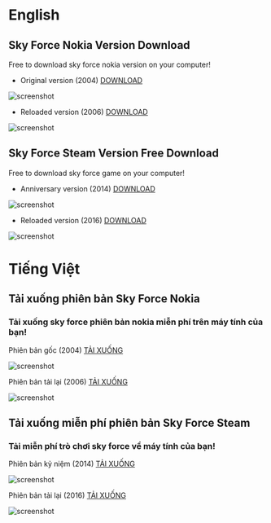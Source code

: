 # English

## Sky Force Nokia Version Download
Free to download sky force nokia version on your computer!


* Original version (2004) [DOWNLOAD](https://github.com/iBLiSSIN/Sky_Force_2004/releases/tag/2.2)

![screenshot](http://2.bp.blogspot.com/-RY_Lqj9-7tQ/T5SUvIW2ETI/AAAAAAAAAWo/LkcfPrU-gRs/s1600/skyforce-standard.jpg)

* Reloaded version (2006) [DOWNLOAD](https://github.com/iBLiSSIN/Sky_Force_2004/releases/tag/2.0)

![screenshot](https://i.imgur.com/Ml5rCk0_d.webp?maxwidth=640&shape=thumb&fidelity=medium)

## Sky Force Steam Version Free Download
Free to download sky force game on your computer!


* Anniversary version (2014) [DOWNLOAD](https://github.com/iBLiSSIN/Sky_Force_Game/releases/tag/2.0.1)

![screenshot](https://cdn.cloudflare.steamstatic.com/steam/apps/355050/ss_a320a0019b2ff718b398aef28aa58bd1790cada3.1920x1080.jpg?t=1571377243)

* Reloaded version (2016) [DOWNLOAD](https://github.com/iBLiSSIN/Sky_Force_Game/releases/tag/3.0)

![screenshot](https://cdn.cloudflare.steamstatic.com/steam/apps/667600/ss_48b33daf4c9358642fcf7e39179c2e6913a71505.1920x1080.jpg?t=1571377189)

# Tiếng Việt

## Tải xuống phiên bản Sky Force Nokia

### Tải xuống sky force phiên bản nokia miễn phí trên máy tính của bạn!

Phiên bản gốc (2004) [TẢI XUỐNG](https://github.com/iBLiSSIN/Sky_Force_2004/releases/tag/2.2)

![screenshot]()

Phiên bản tải lại (2006) [TẢI XUỐNG](https://github.com/iBLiSSIN/Sky_Force_2004/releases/tag/2.0)

![screenshot]()

## Tải xuống miễn phí phiên bản Sky Force Steam

### Tải miễn phí trò chơi sky force về máy tính của bạn!

Phiên bản kỷ niệm (2014) [TẢI XUỐNG](https://github.com/iBLiSSIN/Sky_Force_2004/releases/tag/2.0.1)

![screenshot]()

Phiên bản tải lại (2016) [TẢI XUỐNG](https://github.com/iBLiSSIN/Sky_Force_2004/releases/tag/3.0)

![screenshot]()
